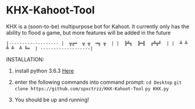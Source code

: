 # KHX-Kahoot-Tool
KHX is a (soon-to-be) multipurpose bot for Kahoot. It currently only has the ability to flood a game, but more features will be added in the future

`|-------------------
|  ╦╔═  ╦ ╦  ═╗ ╦  |
|  ╠╩╗  ╠═╣  ╔╩╦╝  |
|  ╩ ╩  ╩ ╩  ╩ ╚═  |
-------------------|`

INSTALLATION:

1. install python 3.6.3 [Here](https://www.python.org/ftp/python/3.6.3/python-3.6.3-amd64.exe)

2. enter the following commands into command prompt:
        `cd Desktop`
        `git clone https://github.com/spxctrzz/KHX-Kahoot-Tool`
        `py KHX.py`
        
3. You should be up and running!
